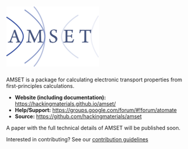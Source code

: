 # <img alt="amset" src="docs_rst/source/_static/amset_logo.png" width="250">


AMSET is a package for calculating electronic transport properties from
first-principles calculations.

- **Website (including documentation):** https://hackingmaterials.github.io/amset/
- **Help/Support:** https://groups.google.com/forum/#!forum/atomate
- **Source:** https://github.com/hackingmaterials/amset

A paper with the full technical details of AMSET will be published soon.

Interested in contributing? See our [contribution guidelines](https://github.com/hackingmaterials/amset/blob/master/CONTRIBUTING.md)
